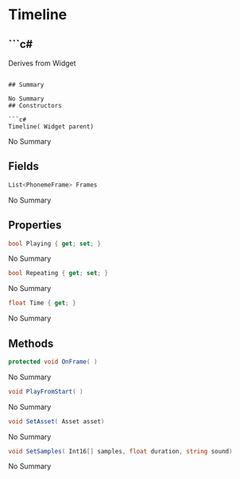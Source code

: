 # Timeline

## ```c#
Derives from Widget
```

## Summary

No Summary
## Constructors

```c#
Timeline( Widget parent) 
```
No Summary
## Fields

```c#
List<PhonemeFrame> Frames
```
No Summary
## Properties

```c#
bool Playing { get; set; } 
```
No Summary
```c#
bool Repeating { get; set; } 
```
No Summary
```c#
float Time { get; } 
```
No Summary
## Methods

```c#
protected void OnFrame( ) 
```
No Summary
```c#
void PlayFromStart( ) 
```
No Summary
```c#
void SetAsset( Asset asset) 
```
No Summary
```c#
void SetSamples( Int16[] samples, float duration, string sound) 
```
No Summary
